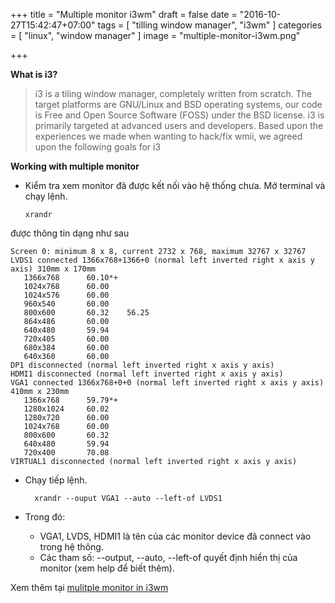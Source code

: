 +++
title = "Multiple monitor i3wm"
draft = false
date = "2016-10-27T15:42:47+07:00"
tags = [ "tilling window manager", "i3wm" ]
categories = [ "linux", "window manager" ]
image = "multiple-monitor-i3wm.png"

+++

**What is i3?**

>i3 is a tiling window manager, completely written from scratch. The target platforms are GNU/Linux and BSD operating systems, our code is Free and Open Source Software (FOSS) under the BSD license. i3 is primarily targeted at advanced users and developers. Based upon the experiences we made when wanting to hack/fix wmii, we agreed upon the following goals for i3

**Working with multiple monitor**

- Kiểm tra xem monitor đã được kết nối vào hệ thống chưa. Mở terminal và chạy lệnh.

	`xrandr`

được thông tin dạng như sau

	Screen 0: minimum 8 x 8, current 2732 x 768, maximum 32767 x 32767
	LVDS1 connected 1366x768+1366+0 (normal left inverted right x axis y axis) 310mm x 170mm
	   1366x768      60.10*+
	   1024x768      60.00  
	   1024x576      60.00  
	   960x540       60.00  
	   800x600       60.32    56.25  
	   864x486       60.00  
	   640x480       59.94  
	   720x405       60.00  
	   680x384       60.00  
	   640x360       60.00  
	DP1 disconnected (normal left inverted right x axis y axis)
	HDMI1 disconnected (normal left inverted right x axis y axis)
	VGA1 connected 1366x768+0+0 (normal left inverted right x axis y axis) 410mm x 230mm
	   1366x768      59.79*+
	   1280x1024     60.02  
	   1280x720      60.00  
	   1024x768      60.00  
	   800x600       60.32  
	   640x480       59.94  
	   720x400       70.08  
	VIRTUAL1 disconnected (normal left inverted right x axis y axis)

- Chạy tiếp lệnh.

		xrandr --ouput VGA1 --auto --left-of LVDS1

- Trong đó: 
	+ VGA1, LVDS, HDMI1 là tên của các monitor device đã connect vào trong hệ thông.
	+ Các tham số: --output, --auto, --left-of quyết định hiển thị của monitor (xem help để biết thêm).


Xem thêm tại [mulitple monitor in i3wm](https://i3wm.org/docs/userguide.html#multi_monitor)